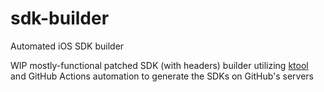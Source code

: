 # sdk-builder
Automated iOS SDK builder

WIP mostly-functional patched SDK (with headers) builder utilizing [ktool](https://github.com/cxnder/ktool) and GitHub Actions automation to generate the SDKs on GitHub's servers

